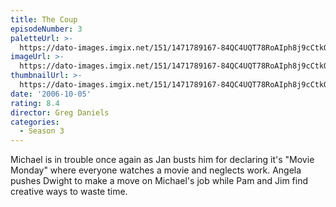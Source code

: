 ```yaml
---
title: The Coup
episodeNumber: 3
paletteUrl: >-
  https://dato-images.imgix.net/151/1471789167-84QC4UQT78RoAIph8j9cCtkQRPe.jpg?auto=enhance&ch=DPR%2CWidth&palette=json
imageUrl: >-
  https://dato-images.imgix.net/151/1471789167-84QC4UQT78RoAIph8j9cCtkQRPe.jpg?auto=compress%2Cformat&ch=DPR%2CWidth&w=500
thumbnailUrl: >-
  https://dato-images.imgix.net/151/1471789167-84QC4UQT78RoAIph8j9cCtkQRPe.jpg?auto=enhance&ch=DPR%2CWidth&fit=crop&fm=jpg&h=280&w=500
date: '2006-10-05'
rating: 8.4
director: Greg Daniels
categories:
  - Season 3
---
```


Michael is in trouble once again as Jan busts him for declaring it's "Movie Monday" where everyone watches a movie and neglects work. Angela pushes Dwight to make a move on Michael's job while Pam and Jim find creative ways to waste time.